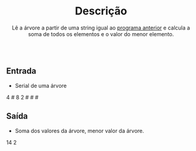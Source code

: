 <h1 align="center">Descrição</h1>

<p align="center">
Lê a árvore a partir de uma string igual ao <a href="https://github.com/Lucas-Tito/CodeSchool/tree/main/Estrutura%20de%20Dados/%C3%81rvore%20Bin%C3%A1ria/Carregando%20%C3%81rvore%20Pela%20String">programa anterior</a> e calcula a soma de todos os elementos e o valor do menor elemento.
</p>

<br> <br>
## Entrada
+ Serial de uma árvore

4 # 8 2 # # # 

## Saída
+ Soma dos valores da árvore, menor valor da árvore.

14 2
